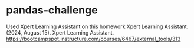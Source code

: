 # pandas-challenge
Used Xpert Learning Assistant on this homework
Xpert Learning Assistant. (2024, August 15). Xpert Learning Assistant. https://bootcampspot.instructure.com/courses/6467/external_tools/313
